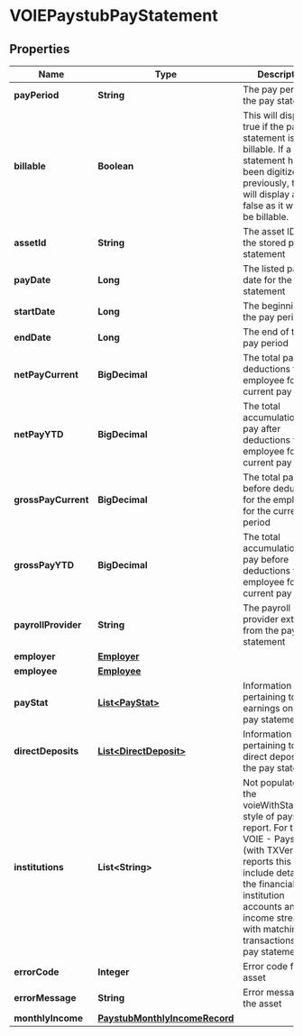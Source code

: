 

# VOIEPaystubPayStatement


## Properties

| Name | Type | Description | Notes |
|------------ | ------------- | ------------- | -------------|
|**payPeriod** | **String** | The pay period of the pay statement |  [optional] |
|**billable** | **Boolean** | This will display true if the pay statement is billable. If a pay statement has been digitized previously, this will display as false as it will not be billable. |  |
|**assetId** | **String** | The asset ID of the stored pay statement |  |
|**payDate** | **Long** | The listed pay date for the pay statement |  [optional] |
|**startDate** | **Long** | The beginning of the pay period |  [optional] |
|**endDate** | **Long** | The end of the pay period |  [optional] |
|**netPayCurrent** | **BigDecimal** | The total pay after deductions for the employee for the current pay period |  [optional] |
|**netPayYTD** | **BigDecimal** | The total accumulation of pay after deductions for the employee for the current pay year |  [optional] |
|**grossPayCurrent** | **BigDecimal** | The total pay before deductions for the employee for the current pay period |  [optional] |
|**grossPayYTD** | **BigDecimal** | The total accumulation of pay before deductions for the employee for the current pay year |  [optional] |
|**payrollProvider** | **String** | The payroll provider extracted from the pay statement |  [optional] |
|**employer** | [**Employer**](Employer.md) |  |  |
|**employee** | [**Employee**](Employee.md) |  |  |
|**payStat** | [**List&lt;PayStat&gt;**](PayStat.md) | Information pertaining to the earnings on the pay statement |  |
|**directDeposits** | [**List&lt;DirectDeposit&gt;**](DirectDeposit.md) | Information pertaining to the direct deposits on the pay statement |  [optional] |
|**institutions** | **List&lt;String&gt;** | Not populated for the voieWithStatement style of paystub report. For the VOIE - Paystub (with TXVerify) reports this would include details of the financial institution accounts and income streams with matching transactions to the pay statement. |  |
|**errorCode** | **Integer** | Error code for the asset |  [optional] |
|**errorMessage** | **String** | Error message for the asset |  [optional] |
|**monthlyIncome** | [**PaystubMonthlyIncomeRecord**](PaystubMonthlyIncomeRecord.md) |  |  |



